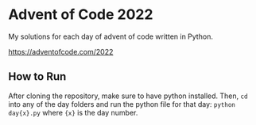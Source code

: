 # Advent of Code 2022

My solutions for each day of advent of code written in Python.

https://adventofcode.com/2022

## How to Run

After cloning the repository, make sure to have python installed. Then, `cd` into any of the day folders and run the python file for that day: `python day{x}.py` where `{x}` is the day number.
